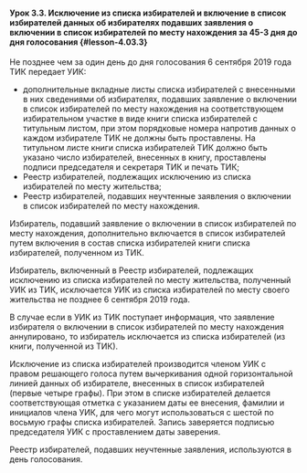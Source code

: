 #### Урок 3.3. Исключение из списка избирателей и включение в список избирателей данных об избирателях подавших заявления о включении в список избирателей по месту нахождения за 45-3 дня до дня голосования {#lesson-4.03.3}

Не позднее чем за один день до дня голосования 6 сентября 2019 года ТИК передает УИК:

- дополнительные вкладные листы списка избирателей с внесенными в них сведениями об избирателях, подавших заявление о включении в список избирателей по месту нахождения на соответствующем избирательном участке в виде книги списка избирателей с титульным листом, при этом порядковые номера напротив данных о каждом избирателе ТИК не должны быть проставлены. На титульном листе книги списка избирателей ТИК должно быть указано число избирателей, внесенных в книгу, проставлены подписи председателя и секретаря ТИК и печать ТИК;
- Реестр избирателей, подлежащих исключению из списка избирателей по месту жительства; 
- Реестр избирателей, подавших неучтенные заявления о включении в список избирателей по месту нахождения.

Избиратель, подавший заявление о включении в список избирателей по месту нахождения, дополнительно включается в список избирателей путем включения в состав списка избирателей книги списка избирателей, полученном из ТИК.

Избиратель, включенный в Реестр избирателей, подлежащих исключению из списка избирателей по месту жительства, полученный УИК из ТИК, исключается УИК из списка избирателей по месту своего жительства не позднее 6 сентября 2019 года.

В случае если в УИК из ТИК поступает информация, что заявление избирателя о включении в список избирателей по месту нахождения аннулировано, то избиратель исключается из списка избирателей (из книги, полученной из ТИК).

Исключение из списка избирателей производится членом УИК с правом решающего голоса путем вычеркивания одной горизонтальной линией данных об избирателе, внесенных в список избирателей (первые четыре графы). При этом в списке избирателей делается соответствующая отметка с указанием даты ее внесения, фамилии и инициалов члена УИК, для чего могут использоваться с шестой по восьмую графы списка избирателей. Запись заверяется подписью председателя УИК с проставлением даты заверения.

Реестр избирателей, подавших неучтенные заявления, используются в день голосования.
